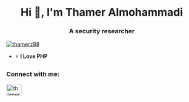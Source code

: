 <h1 align="center">Hi 👋, I'm Thamer Almohammadi</h1>
<h3 align="center">A security researcher</h3>

<p align="left"> <a href="https://twitter.com/thamerz88" target="blank"><img src="https://img.shields.io/twitter/follow/thamerz88?logo=twitter&style=for-the-badge" alt="thamerz88" /></a> </p>

- ⚡ **I Love PHP**

<h3 align="left">Connect with me:</h3>
<p align="left">
<a href="https://twitter.com/thamerz88" target="blank"><img align="center" src="https://raw.githubusercontent.com/rahuldkjain/github-profile-readme-generator/master/src/images/icons/Social/twitter.svg" alt="thamerz88" height="30" width="40" /></a>
</p>
